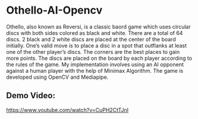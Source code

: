 # Othello-AI-Opencv


Othello, also known as Reversi, is a classic baord game which uses circular discs with both sides colored as black and white. There are a total of 64 discs. 2 black and 2 white discs are placed at the center of the board initially. One’s valid move is to place a disc in a spot that outflanks at least one of the other player’s discs. The corners are the best places to gain more points. The discs are placed on the board by each player according to the rules of the game. My implementation involves using an AI opponent against a human player with the help of Minimax Algorithm. The game is developed using OpenCV and Mediapipe. 


## Demo Video:

https://www.youtube.com/watch?v=CuPH2CtTJnI
